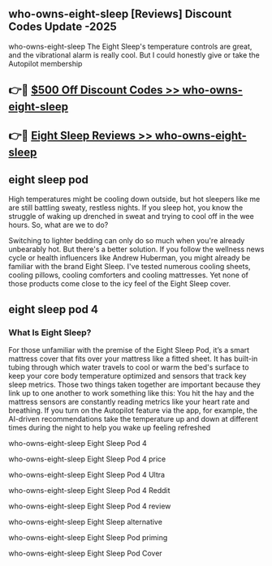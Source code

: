 ## who-owns-eight-sleep [Reviews​] Discount Codes Update -2025

who-owns-eight-sleep The Eight Sleep's temperature controls are great, and the vibrational alarm is really cool. But I could honestly give or take the Autopilot membership

## 👉🔴 [$500 Off Discount Codes >> who-owns-eight-sleep](http://download.freeplayer.one?title=who-owns-eight-sleep&ref=18-ES)

## 👉🔴 [Eight Sleep Reviews >> who-owns-eight-sleep](http://download.freeplayer.one?title=who-owns-eight-sleep&ref=18-ES)

## eight sleep pod

High temperatures might be cooling down outside, but hot sleepers like me are still battling sweaty, restless nights. If you sleep hot, you know the struggle of waking up drenched in sweat and trying to cool off in the wee hours. So, what are we to do?

Switching to lighter bedding can only do so much when you're already unbearably hot. But there's a better solution. If you follow the wellness news cycle or health influencers like Andrew Huberman, you might already be familiar with the brand Eight Sleep. I've tested numerous cooling sheets, cooling pillows, cooling comforters and cooling mattresses. Yet none of those products come close to the icy feel of the Eight Sleep cover.

## eight sleep pod 4

### What Is Eight Sleep?

For those unfamiliar with the premise of the Eight Sleep Pod, it’s a smart mattress cover that fits over your mattress like a fitted sheet. It has built-in tubing through which water travels to cool or warm the bed's surface to keep your core body temperature optimized and sensors that track key sleep metrics. Those two things taken together are important because they link up to one another to work something like this: You hit the hay and the mattress sensors are constantly reading metrics like your heart rate and breathing. If you turn on the Autopilot feature via the app, for example, the AI-driven recommendations take the temperature up and down at different times during the night to help you wake up feeling refreshed

who-owns-eight-sleep Eight Sleep Pod 4

who-owns-eight-sleep Eight Sleep Pod 4 price

who-owns-eight-sleep Eight Sleep Pod 4 Ultra

who-owns-eight-sleep Eight Sleep Pod 4 Reddit

who-owns-eight-sleep Eight Sleep Pod 4 review

who-owns-eight-sleep Eight Sleep alternative

who-owns-eight-sleep Eight Sleep Pod priming

who-owns-eight-sleep Eight Sleep Pod Cover